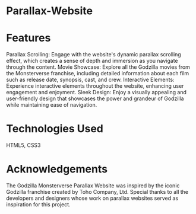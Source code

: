 # Parallax-Website

# Features
Parallax Scrolling: Engage with the website's dynamic parallax scrolling effect, which creates a sense of depth and immersion as you navigate through the content.
Movie Showcase: Explore all the Godzilla movies from the Monsterverse franchise, including detailed information about each film such as release date, synopsis, cast, and crew.
Interactive Elements: Experience interactive elements throughout the website, enhancing user engagement and enjoyment.
Sleek Design: Enjoy a visually appealing and user-friendly design that showcases the power and grandeur of Godzilla while maintaining ease of navigation.

# Technologies Used
HTML5, 
CSS3

# Acknowledgements
The Godzilla Monsterverse Parallax Website was inspired by the iconic Godzilla franchise created by Toho Company, Ltd.
Special thanks to all the developers and designers whose work on parallax websites served as inspiration for this project.
